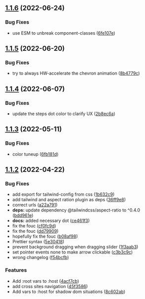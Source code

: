 ## [1.1.6](https://github.com/fabric-ds/css/compare/v1.1.5...v1.1.6) (2022-06-24)


### Bug Fixes

* use ESM to unbreak component-classes ([6fe107e](https://github.com/fabric-ds/css/commit/6fe107e4ff7cbb0ac1233e8fe4f26883e2404322))

## [1.1.5](https://github.com/fabric-ds/css/compare/v1.1.4...v1.1.5) (2022-06-20)


### Bug Fixes

* try to always HW-accelerate the chevron animation ([8b4779c](https://github.com/fabric-ds/css/commit/8b4779c2b427ce67c42b28c155f7c002677ff4cb))

## [1.1.4](https://github.com/fabric-ds/css/compare/v1.1.3...v1.1.4) (2022-06-07)


### Bug Fixes

* update the steps dot color to clarify UX ([2b8ec6a](https://github.com/fabric-ds/css/commit/2b8ec6abb77b1e2a93565f6a69d569395c1e52c5))

## [1.1.3](https://github.com/fabric-ds/css/compare/v1.1.2...v1.1.3) (2022-05-11)


### Bug Fixes

* color tuneup ([6fb181d](https://github.com/fabric-ds/css/commit/6fb181dbf18420775edb9cc6bbcabdcbcfb1d800))

## [1.1.2](https://github.com/fabric-ds/css/compare/v1.1.1...v1.1.2) (2022-04-22)

### Bug Fixes

-   add export for tailwind-config from css
    ([1b632c9](https://github.com/fabric-ds/css/commit/1b632c9c15a570cae9bd265ec00240d304c882b8))
-   add tailwind and aspect ration plugin as deps
    ([36ff9e8](https://github.com/fabric-ds/css/commit/36ff9e84eb96508e198c23a19f48896596d41507))
-   correct urls ([a22a791](https://github.com/fabric-ds/css/commit/a22a791cd815222c6f09b008d194fad367b0c46d))
-   **deps:** update dependency @tailwindcss/aspect-ratio to ^0.4.0
    ([bdd961e](https://github.com/fabric-ds/css/commit/bdd961e52f3e89e0ded00500e42592cf43f1e647))
-   **docs:** added necessary dot
    ([ce461f3](https://github.com/fabric-ds/css/commit/ce461f38f8114064706b47b0b14cce5428540cbf))
-   fix the fouc ([cf0fc9d](https://github.com/fabric-ds/css/commit/cf0fc9d6abcc89c135508ab9151f66929ae9043a))
-   fix the fouc ([dd79909](https://github.com/fabric-ds/css/commit/dd7990940dc64f718f91bdd950b9a564e4e85f19))
-   hopefully fix the fouc
    ([b08af98](https://github.com/fabric-ds/css/commit/b08af98606aa8f2624cbaed6363c5ea7efbb8f02))
-   Prettier syntax
    ([5e30418](https://github.com/fabric-ds/css/commit/5e304188873fe3fe101dd66a24debc4d7874b95a))
-   prevent background dragging when dragging slider
    ([1f3aab3](https://github.com/fabric-ds/css/commit/1f3aab3baabc6ae1336f333092b719270a5c67c7))
-   set pointer events none to make arrow clickable
    ([c3b3c9c](https://github.com/fabric-ds/css/commit/c3b3c9caf333ebdb34dcd3cca80052a26e5b6504))
-   wrong changelog
    ([f54bcfb](https://github.com/fabric-ds/css/commit/f54bcfbc7e18da822932c00b71e0aed5e58e5ccb))

### Features

-   Add :root vars to :host
    ([4acf7cb](https://github.com/fabric-ds/css/commit/4acf7cb44c15bafcec0bebd204af8a18775f796d))
-   add cross sites navigation
    ([45f3586](https://github.com/fabric-ds/css/commit/45f358664753c439c37e66dde3510ded8abbe4ef))
-   Add vars to :host for shadow dom situations
    ([8c602ab](https://github.com/fabric-ds/css/commit/8c602ab288cff631e7f1eb424ed5f9fdc1220f5d))
